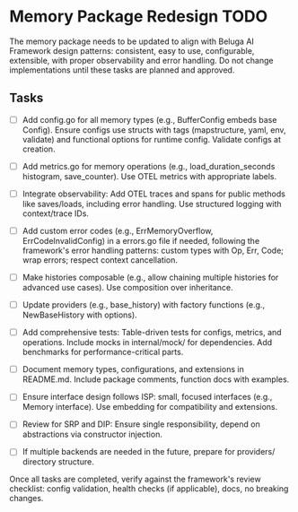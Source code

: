 # Memory Package Redesign TODO

The memory package needs to be updated to align with Beluga AI Framework design patterns: consistent, easy to use, configurable, extensible, with proper observability and error handling. Do not change implementations until these tasks are planned and approved.

## Tasks

- [ ] Add config.go for all memory types (e.g., BufferConfig embeds base Config). Ensure configs use structs with tags (mapstructure, yaml, env, validate) and functional options for runtime config. Validate configs at creation.

- [ ] Add metrics.go for memory operations (e.g., load_duration_seconds histogram, save_counter). Use OTEL metrics with appropriate labels.

- [ ] Integrate observability: Add OTEL traces and spans for public methods like saves/loads, including error handling. Use structured logging with context/trace IDs.

- [ ] Add custom error codes (e.g., ErrMemoryOverflow, ErrCodeInvalidConfig) in a errors.go file if needed, following the framework's error handling patterns: custom types with Op, Err, Code; wrap errors; respect context cancellation.

- [ ] Make histories composable (e.g., allow chaining multiple histories for advanced use cases). Use composition over inheritance.

- [ ] Update providers (e.g., base_history) with factory functions (e.g., NewBaseHistory with options).

- [ ] Add comprehensive tests: Table-driven tests for configs, metrics, and operations. Include mocks in internal/mock/ for dependencies. Add benchmarks for performance-critical parts.

- [ ] Document memory types, configurations, and extensions in README.md. Include package comments, function docs with examples.

- [ ] Ensure interface design follows ISP: small, focused interfaces (e.g., Memory interface). Use embedding for compatibility and extensions.

- [ ] Review for SRP and DIP: Ensure single responsibility, depend on abstractions via constructor injection.

- [ ] If multiple backends are needed in the future, prepare for providers/ directory structure.

Once all tasks are completed, verify against the framework's review checklist: config validation, health checks (if applicable), docs, no breaking changes.
